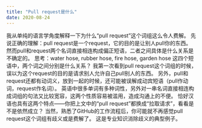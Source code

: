 ```yaml
---
title: "Pull request是什么"
date: 2020-08-24
---
```

我从单纯的语言学角度解释一下为什么“pull request”这个词组这么令人费解。
先说正确的理解：pull request是一个request，它的目的是让别人pull你的东西。
然而pull和request两个名词直接相连构成偏正短语，二者之间具体是什么关系是不确定的。
思考：water hose, rubber hose, fire hose, garden hose 这四个短语中，两个词之间分别是什么关系？
我第一次看到pull request这个词组的时候，误以为这个request的目的是请求别人允许自己pull别人的东西。
另外，pull和request还都有动词义，放到一起的时候，还可能被误解成动宾短语（pull作动词，request作名词）。
英语中很多单词有多种词性，另外对一串名词直接相连构成词组的句法又比较宽容，这两个性质容易被滥用，造成沟通上的不便。
恰好汉语也具有这两个特点——你把上文中的“pull request”都换成“拉取请求”，看看是不是依然成立？
当然，熟悉了GitHub的工作流程后，你可能就不再感觉pull request这个词组有歧义或是费解了。
这是专业知识消除歧义的典型例子。

